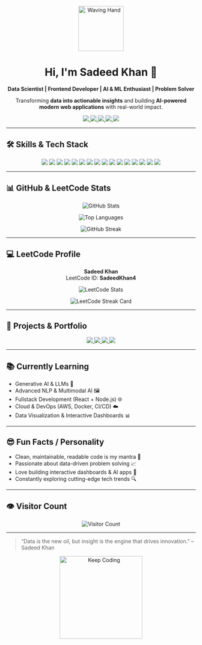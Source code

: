 <!--
  GitHub Profile README for Sadeed Khan
  THE ULTIMATE DREAM PROFILE – fully interactive, recruiter-friendly, visually stunning
-->

<p align="center">
  <img src="https://media.giphy.com/media/hvRJCLFzcasrR4ia7z/giphy.gif" width="120px" alt="Waving Hand"/>
</p>

<h1 align="center">
  Hi, I'm <b>Sadeed Khan</b> 👋
</h1>

<p align="center">
  <strong>Data Scientist | Frontend Developer | AI & ML Enthusiast | Problem Solver</strong>
</p>

<p align="center">
  Transforming <strong>data into actionable insights</strong> and building <strong>AI-powered modern web applications</strong> with real-world impact.
</p>

<p align="center">
  <a href="https://linkedin.com/in/sadeed-khan29" target="_blank">
    <img src="https://img.shields.io/badge/LinkedIn-0A66C2?style=for-the-badge&logo=linkedin&logoColor=white"/>
  </a>
  <a href="https://x.com/SadeedKhan42070" target="_blank">
    <img src="https://img.shields.io/badge/Twitter-1DA1F2?style=for-the-badge&logo=twitter&logoColor=white"/>
  </a>
  <a href="https://www.instagram.com/yooo_sadeed" target="_blank">
    <img src="https://img.shields.io/badge/Instagram-E4405F?style=for-the-badge&logo=instagram&logoColor=white"/>
  </a>
  <a href="https://leetcode.com/SadeedKhan4/" target="_blank">
    <img src="https://img.shields.io/badge/LeetCode-FFA116?style=for-the-badge&logo=leetcode&logoColor=black"/>
  </a>
  <a href="https://github.com/MD-SadeedKhan" target="_blank">
    <img src="https://img.shields.io/badge/GitHub-181717?style=for-the-badge&logo=github&logoColor=white"/>
  </a>
</p>

---

## 🛠️ Skills & Tech Stack

<p align="center">
  <img src="https://img.shields.io/badge/Python-3776AB?style=for-the-badge&logo=python&logoColor=white"/>
  <img src="https://img.shields.io/badge/R-276DC3?style=for-the-badge&logo=r&logoColor=white"/>
  <img src="https://img.shields.io/badge/SQL-4479A1?style=for-the-badge&logo=mysql&logoColor=white"/>
  <img src="https://img.shields.io/badge/Java-F7DF1E?style=for-the-badge&logo=openjdk&logoColor=white"/>
  <img src="https://img.shields.io/badge/JavaScript-F7DF1E?style=for-the-badge&logo=javascript&logoColor=black"/>
  <img src="https://img.shields.io/badge/HTML-E34F26?style=for-the-badge&logo=html5&logoColor=white"/>
  <img src="https://img.shields.io/badge/CSS-1572B6?style=for-the-badge&logo=css3&logoColor=white"/>
  <img src="https://img.shields.io/badge/React-61DAFB?style=for-the-badge&logo=react&logoColor=black"/>
  <img src="https://img.shields.io/badge/PyTorch-EE4C2C?style=for-the-badge&logo=pytorch&logoColor=white"/>
  <img src="https://img.shields.io/badge/TensorFlow-FF6F00?style=for-the-badge&logo=tensorflow&logoColor=white"/>
  <img src="https://img.shields.io/badge/NLP-6F42C1?style=for-the-badge&logo=python&logoColor=white"/>
  <img src="https://img.shields.io/badge/Computer%20Vision-4285F4?style=for-the-badge&logo=opencv&logoColor=white"/>
  <img src="https://img.shields.io/badge/Power%20BI-F2C811?style=for-the-badge&logo=microsoftpowerbi&logoColor=black"/>
  <img src="https://img.shields.io/badge/Docker-2496ED?style=for-the-badge&logo=docker&logoColor=white"/>
  <img src="https://img.shields.io/badge/AWS-FF9900?style=for-the-badge&logo=amazonaws&logoColor=white"/>
  <img src="https://img.shields.io/badge/CI/CD-4B0082?style=for-the-badge&logo=gitlab&logoColor=white"/>
</p>

---

## 📊 GitHub & LeetCode Stats

<p align="center">
  <img src="https://github-readme-stats.vercel.app/api?username=MD-SadeedKhan&show_icons=true&count_private=true&theme=radical&hide_border=true" alt="GitHub Stats"/>
</p>

<p align="center">
  <img src="https://github-readme-stats.vercel.app/api/top-langs/?username=MD-SadeedKhan&layout=compact&theme=radical&hide_border=true" alt="Top Languages"/>
</p>

<p align="center">
  <img src="https://github-readme-streak-stats.herokuapp.com/?user=MD-SadeedKhan&theme=radical" alt="GitHub Streak"/>
</p>

---

## 💻 LeetCode Profile

<p align="center">
  <strong>Sadeed Khan</strong><br>
  LeetCode ID: <strong>SadeedKhan4</strong>
</p>

<p align="center">
  <img src="https://leetcode-stats.vercel.app/api?username=SadeedKhan4&theme=radical&hide_border=true" alt="LeetCode Stats"/>
</p>

<p align="center">
  <img src="https://leetcard.jacoblin.cool/SadeedKhan4?theme=radical" alt="LeetCode Streak Card"/>
</p>


---

## 🚀 Projects & Portfolio

<div align="center">

<a href="https://github.com/MD-SadeedKhan/AI-POWERED-RESUME-ANALYZER" target="_blank">
  <img src="https://img.shields.io/badge/Resume%20Analyzer-Python%20%7C%20PyTorch%20%7C%20FAISS-blue?style=for-the-badge&logo=python&logoColor=white"/>
</a>
<a href="https://healora.vercel.app" target="_blank">
  <img src="https://img.shields.io/badge/Healora-Node.js%20%7C%20React%20%7C%20MongoDB-green?style=for-the-badge&logo=node.js&logoColor=white"/>
</a>
<a href="https://github.com/MD-SadeedKhan/AI-Inventory-Optimizer" target="_blank">
  <img src="https://img.shields.io/badge/Inventory%20Optimizer-Python%20%7C%20Prophet%20%7C%20RandomForest-orange?style=for-the-badge&logo=python&logoColor=white"/>
</a>
<a href="https://github.com/MD-SadeedKhan/Amazon-Retail-Analytics-Dashboard" target="_blank">
  <img src="https://img.shields.io/badge/Amazon%20Dashboard-Python%20%7C%20SQL%20%7C%20PowerBI-red?style=for-the-badge&logo=powerbi&logoColor=white"/>
</a>

</div>

---

## 📚 Currently Learning

- Generative AI & LLMs 🤖  
- Advanced NLP & Multimodal AI 🖼️  
- Fullstack Development (React + Node.js) 🌐  
- Cloud & DevOps (AWS, Docker, CI/CD) ☁️  
- Data Visualization & Interactive Dashboards 📊  

---

## 😎 Fun Facts / Personality

- Clean, maintainable, readable code is my mantra 🧹  
- Passionate about data-driven problem solving 📈  
- Love building interactive dashboards & AI apps 🚀  
- Constantly exploring cutting-edge tech trends 🔍  

---

## 👁️ Visitor Count

<p align="center">
  <img src="https://komarev.com/ghpvc/?username=MD-SadeedKhan&style=flat-square&color=blue" alt="Visitor Count"/>
</p>

---

> “Data is the new oil, but insight is the engine that drives innovation.” – Sadeed Khan  

<p align="center">
  <img src="https://media.giphy.com/media/3o7abKhOpu0NwenH3O/giphy.gif" width="220" alt="Keep Coding"/>
</p>
